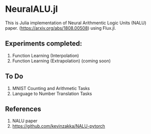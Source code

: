 # NeuralALU.jl
This is Julia implementation of Neural Arithmentic Logic Units (NALU) paper. (https://arxiv.org/abs/1808.00508) using Flux.jl.
## Experiments completed:
1. Function Learning (Interpolation)
2. Function Learning (Extrapolation) (coming soon)

## To Do
1. MNIST Counting and Arithmetic Tasks
2. Language to Number Translation Tasks

## References
1. NALU paper
2. https://github.com/kevinzakka/NALU-pytorch
